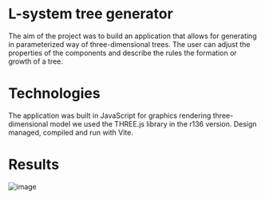 # L-system tree generator

The aim of the project was to build an application that allows for generating in
parameterized way of three-dimensional trees. The user can
adjust the properties of the components and describe the rules
the formation or growth of a tree.

# Technologies
The application was built in JavaScript for graphics rendering
three-dimensional model we used the THREE.js library in the r136 version. Design
managed, compiled and run with Vite.

# Results
![image](https://user-images.githubusercontent.com/41270842/167824556-3a2d80ae-199f-456f-9485-9002e2e8b96a.png)
